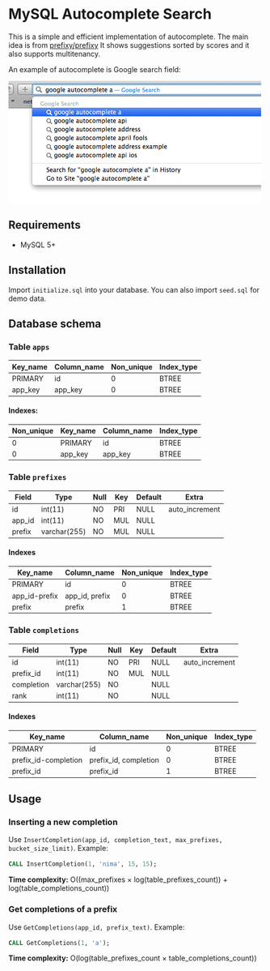 # MySQL Autocomplete Search

This is a simple and efficient implementation of autocomplete. The main idea is from [prefixy/prefixy]([https://github.com/prefixy/prefixy](https://github.com/prefixy/prefixy)) It shows suggestions sorted by scores and it also supports multitenancy.

An example of autocomplete is Google search field:

![Google autocomplete](images/google_autocomplete.gif)

## Requirements

+ MySQL 5+

## Installation

Import `initialize.sql` into your database. You can also import `seed.sql` for demo data.

## Database schema

### Table `apps`

| Key_name | Column_name | Non_unique | Index_type  |
|----------|-------------|------------|-------------|
| PRIMARY  | id          |          0 | BTREE       |
| app_key  | app_key     |          0 | BTREE       |

#### Indexes:

| Non_unique | Key_name | Column_name | Index_type |
|------------|----------|-------------|------------|
|          0 | PRIMARY  | id          | BTREE      |
|          0 | app_key  | app_key     | BTREE      |

### Table `prefixes`

| Field  | Type         | Null | Key | Default | Extra          |
|--------|--------------|------|-----|---------|----------------|
| id     | int(11)      | NO   | PRI | NULL    | auto_increment |
| app_id | int(11)      | NO   | MUL | NULL    |                |
| prefix | varchar(255) | NO   | MUL | NULL    |                |


#### Indexes

| Key_name      | Column_name         | Non_unique | Index_type |
|---------------|---------------------|------------|------------|
| PRIMARY       | id                  |          0 | BTREE      |
| app_id-prefix | app_id, prefix      |          0 | BTREE      |
| prefix        | prefix              |          1 | BTREE      |

### Table `completions`

| Field      | Type         | Null | Key | Default | Extra          |
|------------|--------------|------|-----|---------|----------------|
| id         | int(11)      | NO   | PRI | NULL    | auto_increment |
| prefix_id  | int(11)      | NO   | MUL | NULL    |                |
| completion | varchar(255) | NO   |     | NULL    |                |
| rank       | int(11)      | NO   |     | NULL    |                |

#### Indexes

| Key_name             | Column_name             | Non_unique | Index_type |
|----------------------|-------------------------|------------|------------|
| PRIMARY              | id                      |          0 | BTREE      |
| prefix_id-completion | prefix_id, completion   |          0 | BTREE      |
| prefix_id            | prefix_id               |          1 | BTREE      |

## Usage

### Inserting a new completion

Use `InsertCompletion(app_id, completion_text, max_prefixes, bucket_size_limit)`. Example:

```sql
CALL InsertCompletion(1, 'nima', 15, 15);
```

**Time complexity:** O((max_prefixes × log(table_prefixes_count)) + log(table_completions_count))

### Get completions of a prefix

Use `GetCompletions(app_id, prefix_text)`. Example:

```sql
CALL GetCompletions(1, 'a');
```
**Time complexity:** O(log(table_prefixes_count × table_completions_count))
